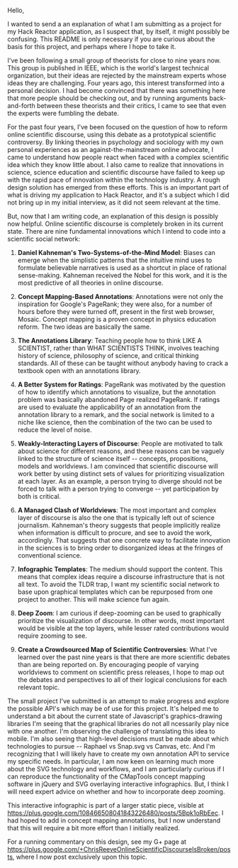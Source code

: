 Hello,

I wanted to send a an explanation of what I am submitting as a project for my Hack Reactor application, as I suspect that, by itself, it might possibly be confusing.  This README is only necessary if you are curious about the basis for this project, and perhaps where I hope to take it.

I've been following a small group of theorists for close to nine years now.  This group is published in IEEE, which is the world's largest technical organization, but their ideas are rejected by the mainstream experts whose ideas they are challenging.  Four years ago, this interest transformed into a personal decision.  I had become convinced that there was something here that more people should be checking out, and by running arguments back-and-forth between these theorists and their critics, I came to see that even the experts were fumbling the debate.

For the past four years, I've been focused on the question of how to reform online scientific discourse, using this debate as a prototypical scientific controversy.  By linking theories in psychology and sociology with my own personal experiences as an against-the-mainstream online advocate, I came to understand how people react when faced with a complex scientific idea which they know little about.  I also came to realize that innovations in science, science education and scientific discourse have failed to keep up with the rapid pace of innovation within the technology industry.  A rough design solution has emerged from these efforts.  This is an important part of what is driving my application to Hack Reactor, and it's a subject which I did not bring up in my initial interview, as it did not seem relevant at the time.

But, now that I am writing code, an explanation of this design is possibly now helpful.  Online scientific discourse is completely broken in its current state.  There are nine fundamental innovations which I intend to code into a scientific social network:

1.  **Daniel Kahneman's Two-Systems-of-the-Mind Model**: Biases can emerge when the simplistic patterns that the intuitive mind uses to formulate believable narratives is used as a shortcut in place of rational sense-making.  Kahneman received the Nobel for this work, and it is the most predictive of all theories in online discourse.

2.  **Concept Mapping-Based Annotations**: Annotations were not only the inspiration for Google's PageRank; they were also, for a number of hours before they were turned off, present in the first web browser, Mosaic.  Concept mapping is a proven concept in physics education reform.  The two ideas are basically the same.

3.  **The Annotations Library**: Teaching people how to think LIKE A SCIENTIST, rather than WHAT SCIENTISTS THINK, involves teaching history of science, philosophy of science, and critical thinking standards.  All of these can be taught without anybody having to crack a textbook open with an annotations library.

4.  **A Better System for Ratings**: PageRank was motivated by the question of how to identify which annotations to visualize, but the annotation problem was basically abandoned Page realized PageRank.  If ratings are used to evaluate the applicability of an annotation from the annotation library to a remark, and the social network is limited to a niche like science, then the combination of the two can be used to reduce the level of noise.

5.  **Weakly-Interacting Layers of Discourse**: People are motivated to talk about science for different reasons, and these reasons can be vaguely linked to the structure of science itself -- concepts, propositions, models and worldviews.  I am convinced that scientific discourse will work better by using distinct sets of values for prioritizing visualization at each layer.  As an example, a person trying to diverge should not be forced to talk with a person trying to converge -- yet participation by both is critical.

6.  **A Managed Clash of Worldviews**: The most important and complex layer of discourse is also the one that is typically left out of science journalism.  Kahneman's theory suggests that people implicitly realize when information is difficult to procure, and see to avoid the work, accordingly.  That suggests that one concrete way to facilitate innovation in the sciences is to bring order to disorganized ideas at the fringes of conventional science.

7.  **Infographic Templates**: The medium should support the content.  This means that complex ideas require a discourse infrastructure that is not all text.  To avoid the TLDR trap, I want my scientific social network to base upon graphical templates which can be repurposed from one project to another.  This will make science fun again.

8.  **Deep Zoom**: I am curious if deep-zooming can be used to graphically prioritize the visualization of discourse.  In other words, most important would be visible at the top layers, while lesser rated contributions would require zooming to see.

9.  **Create a Crowdsourced Map of Scientific Controversies**: What I've learned over the past nine years is that there are more scientific debates than are being reported on.  By encouraging people of varying worldviews to comment on scientific press releases, I hope to map out the debates and perspectives to all of their logical conclusions for each relevant topic.

The small project I've submitted is an attempt to make progress and explore the possible API's which may be of use for this project.  It's helped me to understand a bit about the current state of Javascript's graphics-drawing libraries  I'm seeing that the graphical libraries do not all ncessarily play nice with one another.  I'm observing the challenge of translating this idea to mobile.  I'm also seeing that high-level decisions must be made about which technologies to pursue -- Raphael vs Snap.svg vs Canvas, etc.  And I'm recognizing that I will likely have to create my own annotation API to service my specific needs.  In particular, I am now keen on learning much more about the SVG technology and workflows, and I am particularly curious if I can reproduce the functionality of the CMapTools concept mapping software in jQuery and SVG overlaying interactive infographics.  But, I think I will need expert advice on whether and how to incorporate deep zooming.

This interactive infographic is part of a larger static piece, visible at <https://plus.google.com/108466508041843226480/posts/5Bpk1oRbEec>.  I had hoped to add in concept mapping annotations, but I now understand that this will require a bit more effort than I initially realized.

For a running commentary on this design, see my G+ page at <https://plus.google.com/+ChrisReeveOnlineScientificDiscourseIsBroken/posts>, where I now post exclusively upon this topic.